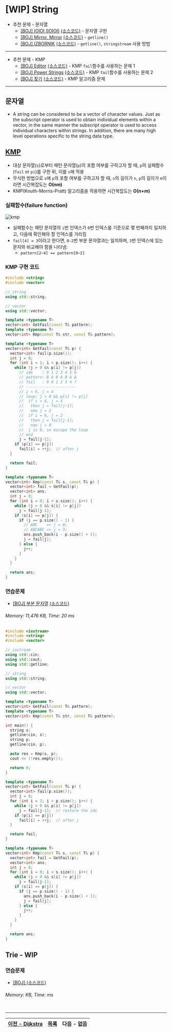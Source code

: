 # [WIP] String
* 추천 문제 - 문자열
    * [[BOJ] IOIOI (IOIOI)](https://www.acmicpc.net/problem/5525) [(소스코드)](./src/ioioi.cc) - 문자열 구현
    * [[BOJ] Mirror, Mirror](https://www.acmicpc.net/problem/4740) [(소스코드)](./src/mirror.cpp) - `getline()`
    * [[BOJ] IZBORNIK](https://www.acmicpc.net/problem/1283) [(소스코드)](./src/izbornik.cpp) - `getline()`, `stringstream` 사용 방법
---

* 추천 문제 - KMP
    * [[BOJ] Editor](https://www.acmicpc.net/problem/1701) [(소스코드)](./src/editor.cpp) - KMP `fail`함수를 사용하는 문제 1
    * [[BOJ] Power Strings](https://www.acmicpc.net/problem/4354) [(소스코드)](./src/power_string.cpp) - KMP `fail`함수를 사용하는 문제 2
    * [[BOJ] 찾기](https://www.acmicpc.net/problem/1786) [(소스코드)](./src/kmp.cpp) - KMP 알고리즘 문제

---

## 문자열
* A string can be considered to be a vector of character values. Just as the subscript operator is used to obtain individual elements within a vector, in the same manner the subscript operator is used to access individual characters within strings. In addition, there are many high level operations specific to the string data type.

## [KMP](http://www.btechsmartclass.com/data_structures/knuth-morris-pratt-algorithm.html)
* 대상 문자열(`s`)로부터 패턴 문자열(`p`)의 포함 여부를 구하고자 할 때, `p`의 실패함수(`fail` or `pi`)를 구한 뒤, 이를 `s`에 적용
* 무식한 방법으로 `s`에 `p`의 포함 여부를 구하고자 할 때, `s`의 길이가 `n`, `p`의 길이가 `m`이라면 시간복잡도는 <b>O(<i>nm</i>)</b>
* KMP(Knuth-Morris-Pratt) 알고리즘을 적용하면 시간복잡도는 <b>O(<i>n</i>+<i>m</i>)</b>

### 실패함수(failure function)

![kmp](./img/kmp.png)
  * 실패함수는 패턴 문자열의 `i`번 인덱스가 `0`번 인덱스를 기준으로 몇 번째까지 일치하고, 다음에 확인해야 할 인덱스를 가리킴
  * `fail[4] = 3`이라고 한다면, `0-2`번 부분 문자열과는 일치하며, `3`번 인덱스에 있는 문자와 비교해야 함을 나타냄:
    * `pattern[2~4] == pattern[0~2]`

### KMP 구현 코드
```cpp
#include <string>
#include <vector>

// string
using std::string;

// vector
using std::vector;

template <typename T>
vector<int> GetFail(const T& pattern);
template <typename T>
vector<int> Kmp(const T& str, const T& pattern);

template <typename T>
vector<int> GetFail(const T& p) {
  vector<int> fail(p.size());
  int j = 0;
  for (int i = 1; i < p.size(); i++) {
    while (j > 0 && p[i] != p[j])
      // idx    : 0 1 2 3 4 5 6
      // pattern: B A B A B A A
      // fail   : 0 0 1 2 3 4 ?
      // ----------------------
      // i = 6, j = 4
      // loop: j > 0 && p[i] != p[j]
      //  if i = 6, j = 4
      //   then j = fail[j-1];
      //   now j = 2
      //  if i = 6, j = 2
      //   then j = fail[j-1];
      //   now j = 0
      //  j is 0, so escape the loop
      // end
      j = fail[j-1];
    if (p[i] == p[j])
      fail[i] = ++j;  // after j
  }

  return fail;
}

template <typename T>
vector<int> Kmp(const T& s, const T& p) {
  vector<int> fail = GetFail(p);
  vector<int> ans;
  int j = 0;
  for (int i = 0; i < s.size(); i++) {
    while (j > 0 && s[i] != p[j])
      j = fail[j-1];
    if (s[i] == p[j]) {
      if (j == p.size() - 1) {
        // ABC    => j = 0;
        // ABCABC => j = 3;
        ans.push_back(i - p.size() + 1);
        j = fail[j];
      } else {
        j++;
      }
    }
  }

  return ans;
}

```

### 연습문제
* [[BOJ] 부분 문자열](https://www.acmicpc.net/problem/16916) [(소스코드)](./src/kmp_exam.cc)
###### Memory: 11,476 KB, Time: 20 ms
```c++
#include <iostream>
#include <string>
#include <vector>

// iostream
using std::cin;
using std::cout;
using std::getline;

// string
using std::string;

// vector
using std::vector;

template <typename T>
vector<int> GetFail(const T& pattern);
template <typename T>
vector<int> Kmp(const T& str, const T& pattern);

int main() {
  string s;
  getline(cin, s);
  string p;
  getline(cin, p);

  auto res = Kmp(s, p);
  cout << (!res.empty());

  return 0;
}

template <typename T>
vector<int> GetFail(const T& p) {
  vector<int> fail(p.size());
  int j = 0;
  for (int i = 1; i < p.size(); i++) {
    while (j > 0 && p[i] != p[j])
      j = fail[j-1];  // restore the idx
    if (p[i] == p[j])
      fail[i] = ++j;  // after j
  }

  return fail;
}

template <typename T>
vector<int> Kmp(const T& s, const T& p) {
  vector<int> fail = GetFail(p);
  vector<int> ans;
  int j = 0;
  for (int i = 0; i < s.size(); i++) {
    while (j > 0 && s[i] != p[j])
      j = fail[j-1];
    if (s[i] == p[j]) {
      if (j == p.size() - 1) {
        ans.push_back(i - p.size() + 1);
        j = fail[j];
      } else {
        j++;
      }
    }
  }

  return ans;
}

```


## Trie - WIP

### 연습문제
* [[BOJ] ](https://www.acmicpc.net/problem/) [(소스코드)](./src/.cpp)
###### Memory:  KB, Time:  ms
```c++
```

---
|[이전 - Dijkstra](/dijkstra/)|[목록](https://github.com/RyanJeong/CP#index)|다음 - 없음|
|-|-|-|

